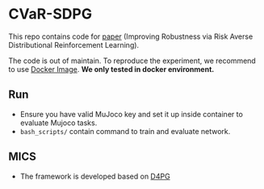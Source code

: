# CVaR-SDPG

This repo contains code for [paper](https://arxiv.org/abs/2005.00585) (Improving Robustness via Risk Averse Distributional Reinforcement Learning). 

The code is out of maintain. To reproduce the experiment, we recommend to use [Docker Image](https://hub.docker.com/repository/docker/qinsheng/cvar_eval). **We only tested in docker environment.**

## Run

* Ensure you have valid MuJoco key and set it up inside container to evaluate Mujoco tasks.
* `bash_scripts/` contain command to train and evaluate network.

## MICS

* The framework is developed based on [D4PG](https://github.com/msinto93/D4PG)